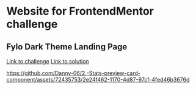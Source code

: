 # Website for FrontendMentor challenge

## Fylo Dark Theme Landing Page

[Link to challenge](https://www.frontendmentor.io/challenges/fylo-dark-theme-landing-page-5ca5f2d21e82137ec91a50fd)
[Link to solution](https://www.frontendmentor.io/solutions/responsive-website-done-with-just-html-and-css-br7SJn6gL4)

https://github.com/Danny-06/2.-Stats-preview-card-component/assets/72435753/2e24f462-1170-4d87-97cf-4fed46b3676d
